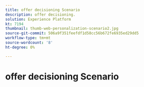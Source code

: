 ```yaml
---
title: offer decisioning Scenario
description: offer decisioning.
solution: Experience Platform
kt: 7194
thumbnail: thumb-web-personalization-scenario2.jpg
source-git-commit: 506a9f351feefdf1d58cc56b672fe6935ed29dd5
workflow-type: tm+mt
source-wordcount: '8'
ht-degree: 0%

---
```




# offer decisioning Scenario
